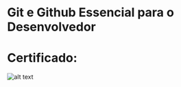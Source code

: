 # Git e Github Essencial para o Desenvolvedor

# Certificado:

![alt text](https://udemy-certificate.s3.amazonaws.com/image/UC-a3436810-6609-4312-81ce-1a972d5bb962.jpg)
